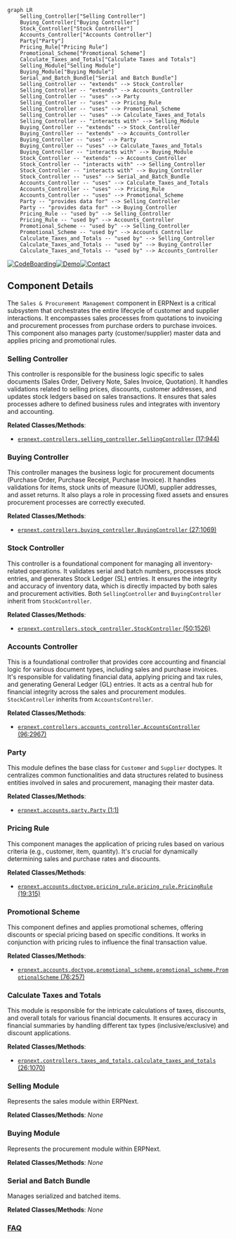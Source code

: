 ```mermaid
graph LR
    Selling_Controller["Selling Controller"]
    Buying_Controller["Buying Controller"]
    Stock_Controller["Stock Controller"]
    Accounts_Controller["Accounts Controller"]
    Party["Party"]
    Pricing_Rule["Pricing Rule"]
    Promotional_Scheme["Promotional Scheme"]
    Calculate_Taxes_and_Totals["Calculate Taxes and Totals"]
    Selling_Module["Selling Module"]
    Buying_Module["Buying Module"]
    Serial_and_Batch_Bundle["Serial and Batch Bundle"]
    Selling_Controller -- "extends" --> Stock_Controller
    Selling_Controller -- "extends" --> Accounts_Controller
    Selling_Controller -- "uses" --> Party
    Selling_Controller -- "uses" --> Pricing_Rule
    Selling_Controller -- "uses" --> Promotional_Scheme
    Selling_Controller -- "uses" --> Calculate_Taxes_and_Totals
    Selling_Controller -- "interacts with" --> Selling_Module
    Buying_Controller -- "extends" --> Stock_Controller
    Buying_Controller -- "extends" --> Accounts_Controller
    Buying_Controller -- "uses" --> Party
    Buying_Controller -- "uses" --> Calculate_Taxes_and_Totals
    Buying_Controller -- "interacts with" --> Buying_Module
    Stock_Controller -- "extends" --> Accounts_Controller
    Stock_Controller -- "interacts with" --> Selling_Controller
    Stock_Controller -- "interacts with" --> Buying_Controller
    Stock_Controller -- "uses" --> Serial_and_Batch_Bundle
    Accounts_Controller -- "uses" --> Calculate_Taxes_and_Totals
    Accounts_Controller -- "uses" --> Pricing_Rule
    Accounts_Controller -- "uses" --> Promotional_Scheme
    Party -- "provides data for" --> Selling_Controller
    Party -- "provides data for" --> Buying_Controller
    Pricing_Rule -- "used by" --> Selling_Controller
    Pricing_Rule -- "used by" --> Accounts_Controller
    Promotional_Scheme -- "used by" --> Selling_Controller
    Promotional_Scheme -- "used by" --> Accounts_Controller
    Calculate_Taxes_and_Totals -- "used by" --> Selling_Controller
    Calculate_Taxes_and_Totals -- "used by" --> Buying_Controller
    Calculate_Taxes_and_Totals -- "used by" --> Accounts_Controller
```
[![CodeBoarding](https://img.shields.io/badge/Generated%20by-CodeBoarding-9cf?style=flat-square)](https://github.com/CodeBoarding/GeneratedOnBoardings)[![Demo](https://img.shields.io/badge/Try%20our-Demo-blue?style=flat-square)](https://www.codeboarding.org/demo)[![Contact](https://img.shields.io/badge/Contact%20us%20-%20contact@codeboarding.org-lightgrey?style=flat-square)](mailto:contact@codeboarding.org)

## Component Details

The `Sales & Procurement Management` component in ERPNext is a critical subsystem that orchestrates the entire lifecycle of customer and supplier interactions. It encompasses sales processes from quotations to invoicing and procurement processes from purchase orders to purchase invoices. This component also manages party (customer/supplier) master data and applies pricing and promotional rules.

### Selling Controller
This controller is responsible for the business logic specific to sales documents (Sales Order, Delivery Note, Sales Invoice, Quotation). It handles validations related to selling prices, discounts, customer addresses, and updates stock ledgers based on sales transactions. It ensures that sales processes adhere to defined business rules and integrates with inventory and accounting.


**Related Classes/Methods**:

- <a href="https://github.com/frappe/erpnext/blob/master/erpnext/controllers/selling_controller.py#L17-L944" target="_blank" rel="noopener noreferrer">`erpnext.controllers.selling_controller.SellingController` (17:944)</a>


### Buying Controller
This controller manages the business logic for procurement documents (Purchase Order, Purchase Receipt, Purchase Invoice). It handles validations for items, stock units of measure (UOM), supplier addresses, and asset returns. It also plays a role in processing fixed assets and ensures procurement processes are correctly executed.


**Related Classes/Methods**:

- <a href="https://github.com/frappe/erpnext/blob/master/erpnext/controllers/buying_controller.py#L27-L1069" target="_blank" rel="noopener noreferrer">`erpnext.controllers.buying_controller.BuyingController` (27:1069)</a>


### Stock Controller
This controller is a foundational component for managing all inventory-related operations. It validates serial and batch numbers, processes stock entries, and generates Stock Ledger (SL) entries. It ensures the integrity and accuracy of inventory data, which is directly impacted by both sales and procurement activities. Both `SellingController` and `BuyingController` inherit from `StockController`.


**Related Classes/Methods**:

- <a href="https://github.com/frappe/erpnext/blob/master/erpnext/controllers/stock_controller.py#L50-L1526" target="_blank" rel="noopener noreferrer">`erpnext.controllers.stock_controller.StockController` (50:1526)</a>


### Accounts Controller
This is a foundational controller that provides core accounting and financial logic for various document types, including sales and purchase invoices. It's responsible for validating financial data, applying pricing and tax rules, and generating General Ledger (GL) entries. It acts as a central hub for financial integrity across the sales and procurement modules. `StockController` inherits from `AccountsController`.


**Related Classes/Methods**:

- <a href="https://github.com/frappe/erpnext/blob/master/erpnext/controllers/accounts_controller.py#L96-L2967" target="_blank" rel="noopener noreferrer">`erpnext.controllers.accounts_controller.AccountsController` (96:2967)</a>


### Party
This module defines the base class for `Customer` and `Supplier` doctypes. It centralizes common functionalities and data structures related to business entities involved in sales and procurement, managing their master data.


**Related Classes/Methods**:

- <a href="https://github.com/frappe/erpnext/blob/master/erpnext/accounts/party.py#L1-L1" target="_blank" rel="noopener noreferrer">`erpnext.accounts.party.Party` (1:1)</a>


### Pricing Rule
This component manages the application of pricing rules based on various criteria (e.g., customer, item, quantity). It's crucial for dynamically determining sales and purchase rates and discounts.


**Related Classes/Methods**:

- <a href="https://github.com/frappe/erpnext/blob/master/erpnext/accounts/doctype/pricing_rule/pricing_rule.py#L19-L315" target="_blank" rel="noopener noreferrer">`erpnext.accounts.doctype.pricing_rule.pricing_rule.PricingRule` (19:315)</a>


### Promotional Scheme
This component defines and applies promotional schemes, offering discounts or special pricing based on specific conditions. It works in conjunction with pricing rules to influence the final transaction value.


**Related Classes/Methods**:

- <a href="https://github.com/frappe/erpnext/blob/master/erpnext/accounts/doctype/promotional_scheme/promotional_scheme.py#L76-L257" target="_blank" rel="noopener noreferrer">`erpnext.accounts.doctype.promotional_scheme.promotional_scheme.PromotionalScheme` (76:257)</a>


### Calculate Taxes and Totals
This module is responsible for the intricate calculations of taxes, discounts, and overall totals for various financial documents. It ensures accuracy in financial summaries by handling different tax types (inclusive/exclusive) and discount applications.


**Related Classes/Methods**:

- <a href="https://github.com/frappe/erpnext/blob/master/erpnext/controllers/taxes_and_totals.py#L26-L1070" target="_blank" rel="noopener noreferrer">`erpnext.controllers.taxes_and_totals.calculate_taxes_and_totals` (26:1070)</a>


### Selling Module
Represents the sales module within ERPNext.


**Related Classes/Methods**: _None_

### Buying Module
Represents the procurement module within ERPNext.


**Related Classes/Methods**: _None_

### Serial and Batch Bundle
Manages serialized and batched items.


**Related Classes/Methods**: _None_



### [FAQ](https://github.com/CodeBoarding/GeneratedOnBoardings/tree/main?tab=readme-ov-file#faq)